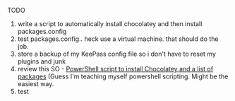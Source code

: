 TODO

1. write a script to automatically install chocolatey and then install packages.config
1. test packages.config.. heck use a virtual machine. that should do the job.
1. store a backup of my KeePass config file so i don't have to reset my plugins and junk
1. review this SO - [PowerShell script to install Chocolatey and a list of packages](https://stackoverflow.com/questions/48144104/powershell-script-to-install-chocolatey-and-a-list-of-packages) (Guess I'm teaching myself powershell scripting. Might be the easiest way.
1. test 